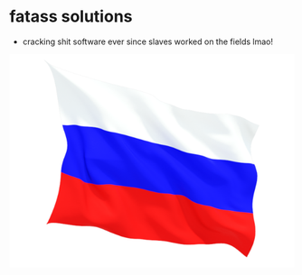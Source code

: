 # fatass solutions

- cracking shit software ever since slaves worked on the fields lmao!

![fatherland](https://github.com/fatso-inc/.github/blob/main/profile/niggasda.png)
